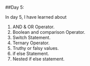 ##Day 5:

In day 5, I have learned about

1. AND & OR Operator.
2. Boolean and comparison Operator.
3. Switch Statement.
4. Ternary Operator.
5. Truthy or falsy values.
6. if else Statement.
7. Nested if else statement.
